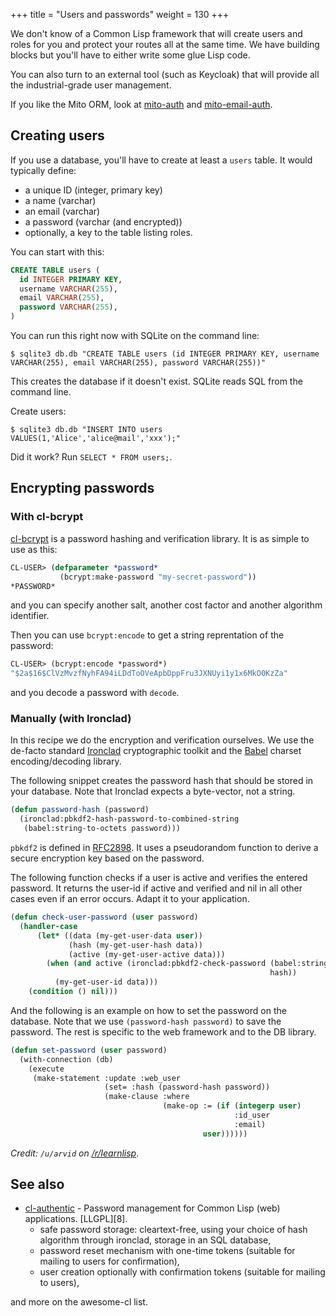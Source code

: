 +++
title = "Users and passwords"
weight = 130
+++

We don't know of a Common Lisp framework that will create users and
roles for you and protect your routes all at the same time. We have
building blocks but you'll have to either write some glue Lisp code.

You can also turn to an external tool (such as Keycloak) that will
provide all the industrial-grade user management.

If you like the Mito ORM, look at [mito-auth](https://github.com/fukamachi/mito-auth/) and [mito-email-auth](https://github.com/40ants/mito-email-auth).


## Creating users

If you use a database, you'll have to create at least a `users`
table. It would typically define:
- a unique ID (integer, primary key)
- a name (varchar)
- an email (varchar)
- a password (varchar (and encrypted))
- optionally, a key to the table listing roles.

You can start with this:

~~~SQL
CREATE TABLE users (
  id INTEGER PRIMARY KEY,
  username VARCHAR(255),
  email VARCHAR(255),
  password VARCHAR(255),
)
~~~

You can run this right now with SQLite on the command line:

```
$ sqlite3 db.db "CREATE TABLE users (id INTEGER PRIMARY KEY, username VARCHAR(255), email VARCHAR(255), password VARCHAR(255))"
```

This creates the database if it doesn't exist. SQLite reads SQL from the command line.

Create users:

```
$ sqlite3 db.db "INSERT INTO users VALUES(1,'Alice','alice@mail','xxx');"
```

Did it work? Run `SELECT * FROM users;`.


## Encrypting passwords

### With cl-bcrypt

[cl-bcrypt](https://github.com/dnaeon/cl-bcrypt) is a password hashing and verification library. It is as simple to use as this:

```lisp
CL-USER> (defparameter *password*
           (bcrypt:make-password "my-secret-password"))
*PASSWORD*
```

and you can specify another salt, another cost factor and another algorithm identifier.

Then you can use `bcrypt:encode` to get a string reprentation of the password:

~~~lisp
CL-USER> (bcrypt:encode *password*)
"$2a$16$ClVzMvzfNyhFA94iLDdToOVeApbDppFru3JXNUyi1y1x6MkO0KzZa"
~~~

and you decode a password with `decode`.


### Manually (with Ironclad)

In this recipe we do the encryption and verification ourselves. We use the de-facto standard
[Ironclad](https://github.com/froydnj/ironclad) cryptographic toolkit
and the [Babel](https://github.com/cl-babel/babel) charset
encoding/decoding library.

The following snippet creates the password hash that should be stored in your
database. Note that Ironclad expects a byte-vector, not a string.

```lisp
(defun password-hash (password)
  (ironclad:pbkdf2-hash-password-to-combined-string
   (babel:string-to-octets password)))
```

`pbkdf2` is defined in [RFC2898](https://tools.ietf.org/html/rfc2898).
It uses a pseudorandom function to derive a secure encryption key
based on the password.

The following function checks if a user is active and verifies the
entered password. It returns the user-id if active and verified and
nil in all other cases even if an error occurs. Adapt it to your
application.

```lisp
(defun check-user-password (user password)
  (handler-case
      (let* ((data (my-get-user-data user))
             (hash (my-get-user-hash data))
             (active (my-get-user-active data)))
        (when (and active (ironclad:pbkdf2-check-password (babel:string-to-octets password)
                                                          hash))
          (my-get-user-id data)))
    (condition () nil)))
```

And the following is an example on how to set the password on the
database. Note that we use `(password-hash password)` to save the
password. The rest is specific to the web framework and to the DB
library.

```lisp
(defun set-password (user password)
  (with-connection (db)
    (execute
     (make-statement :update :web_user
                     (set= :hash (password-hash password))
                     (make-clause :where
                                  (make-op := (if (integerp user)
                                                  :id_user
                                                  :email)
                                           user))))))
```

*Credit: `/u/arvid` on [/r/learnlisp](https://www.reddit.com/r/learnlisp/comments/begcf9/can_someone_give_me_an_eli5_on_hiw_to_encrypt_and/)*.

## See also

* [cl-authentic](https://github.com/charJe/cl-authentic) -  Password management for Common Lisp (web) applications. [LLGPL][8].
  - safe password storage: cleartext-free, using your choice of hash algorithm through ironclad, storage in an SQL database,
  - password reset mechanism with one-time tokens (suitable for mailing to users for confirmation),
  - user creation optionally with confirmation tokens (suitable for mailing to users),

and more on the awesome-cl list.
